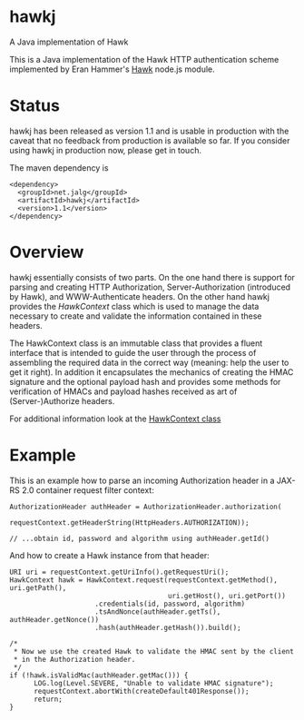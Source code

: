 hawkj
=====

A Java implementation of Hawk

This is a Java implementation of the Hawk HTTP authentication scheme implemented by Eran Hammer's
[Hawk](https://github.com/hueniverse/hawk) node.js module.

Status
======

hawkj has been released as version 1.1 and is usable in production with the caveat
that no feedback from production is available so far. If you consider using hawkj
in production now, please get in touch.

The maven dependency is

    <dependency>
      <groupId>net.jalg</groupId>
      <artifactId>hawkj</artifactId>
      <version>1.1</version>
    </dependency>



Overview
========

hawkj essentially consists of two parts. On the one hand there is support for
parsing and creating HTTP Authorization, Server-Authorization (introduced by Hawk),
 and WWW-Authenticate headers.  On the
other hand hawkj provides the _HawkContext_ class which is used to manage the data
necessary to create and validate the information contained in these headers.

The HawkContext class is an immutable class that provides a fluent interface that
is intended to guide the user through the process of assembling the
required data in the correct way (meaning: help the user to get it right). 
In addition it encapsulates the mechanics of creating the HMAC signature
and the optional payload hash and provides some methods for verification
of HMACs and payload hashes received as art of (Server-)Authorize headers.

For additional information look at the [HawkContext class](https://github.com/algermissen/hawkj/blob/master/src/main/java/net/jalg/hawkj/HawkContext.java)


Example
=======

This is an example how to parse an incoming Authorization header in a JAX-RS 2.0
container request filter context:

    AuthorizationHeader authHeader = AuthorizationHeader.authorization(
                 requestContext.getHeaderString(HttpHeaders.AUTHORIZATION));

    // ...obtain id, password and algorithm using authHeader.getId()


And how to create a Hawk instance from that header:


    URI uri = requestContext.getUriInfo().getRequestUri();
    HawkContext hawk = HawkContext.request(requestContext.getMethod(), uri.getPath(),
                                           uri.getHost(), uri.getPort())
                         .credentials(id, password, algorithm)
                         .tsAndNonce(authHeader.getTs(), authHeader.getNonce())
                         .hash(authHeader.getHash()).build();

    /*
     * Now we use the created Hawk to validate the HMAC sent by the client
     * in the Authorization header.
     */
    if (!hawk.isValidMac(authHeader.getMac())) {
          LOG.log(Level.SEVERE, "Unable to validate HMAC signature");
          requestContext.abortWith(createDefault401Response());
          return;
    }



